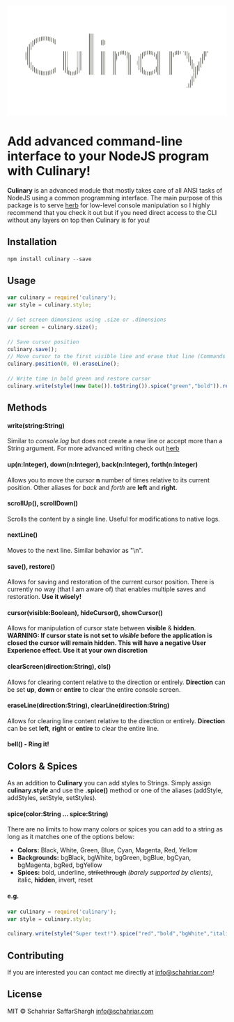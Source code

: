 ![Culinary Logo](logo.png)

Add advanced command-line interface to your NodeJS program with **Culinary**!
======
**Culinary** is an advanced module that mostly takes care of all ANSI tasks of NodeJS using a common programming interface. The main purpose of this package is to serve [herb](http://www.npmjs.com/package/herb) for low-level console manipulation so I highly recommend that you check it out but if you need direct access to the CLI without any layers on top then Culinary is for you!

## Installation
```javascript
npm install culinary --save
```

## Usage
```javascript
var culinary = require('culinary');
var style = culinary.style;

// Get screen dimensions using .size or .dimensions
var screen = culinary.size();

// Save cursor position
culinary.save();
// Move cursor to the first visible line and erase that line (Commands can be chained)
culinary.position(0, 0).eraseLine();

// Write time in bold green and restore cursor
culinary.write(style((new Date()).toString()).spice("green","bold")).restore();

```

## Methods
#### write(string:String) 
Similar to *console.log* but does not create a new line or accept more than a String argument. For more advanced writing check out [herb](http://www.npmjs.com/package/herb)

#### up(n:Integer), down(n:Integer), back(n:Integer), forth(n:Integer)
Allows you to move the cursor **n** number of times relative to its current position. Other aliases for *back* and *forth* are **left** and **right**.

#### scrollUp(), scrollDown()
Scrolls the content by a single line. Useful for modifications to native logs.

#### nextLine()
Moves to the next line. Similar behavior as "\n".

#### save(), restore()
Allows for saving and restoration of the current cursor position. There is currently no way (that I am aware of) that enables multiple saves and restoration. **Use it wisely!**

#### cursor(visible:Boolean), hideCursor(), showCursor()
Allows for manipulation of cursor state between **visible** & **hidden**.
**WARNING: If cursor state is not set to *visible* before the application is closed the cursor will remain hidden. This will have a negative User Experience effect. Use it at your own discretion**

#### clearScreen(direction:String), cls()
Allows for clearing content relative to the direction or entirely. **Direction** can be set **up**, **down** or **entire** to clear the entire console screen.

#### eraseLine(direction:String), clearLine(direction:String)
Allows for clearing line content relative to the direction or entirely. **Direction** can be set **left**, **right** or **entire** to clear the entire line.

#### bell() - Ring it!

## Colors & Spices
As an addition to **Culinary** you can add styles to Strings. Simply assign **culinary.style** and use the **.spice()** method or one of the aliases (addStyle, addStyles, setStyle, setStyles).

#### spice(color:String ... spice:String)
There are no limits to how many colors or spices you can add to a string as long as it matches one of the options below:

- **Colors:** Black, White, Green, Blue, Cyan, Magenta, Red, Yellow
- **Backgrounds:** bgBlack, bgWhite, bgGreen, bgBlue, bgCyan, bgMagenta, bgRed, bgYellow
- **Spices:** bold, underline, ~~strikethrough~~ *(barely supported by clients)*, italic, **hidden**, invert, reset

#### e.g.
```javascript
var culinary = require('culinary');
var style = culinary.style;

culinary.write(style("Super text!").spice("red","bold","bgWhite","italic")).nextLine();
```

## Contributing
If you are interested you can contact me directly at <info@schahriar.com>!

## License
MIT © Schahriar SaffarShargh <info@schahriar.com>
